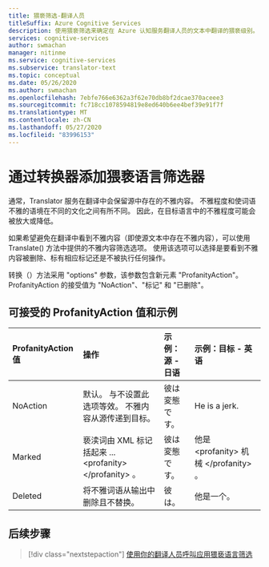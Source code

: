 ```yaml
---
title: 猥亵筛选-翻译人员
titleSuffix: Azure Cognitive Services
description: 使用猥亵筛选来确定在 Azure 认知服务翻译人员的文本中翻译的猥亵级别。
services: cognitive-services
author: swmachan
manager: nitinme
ms.service: cognitive-services
ms.subservice: translator-text
ms.topic: conceptual
ms.date: 05/26/2020
ms.author: swmachan
ms.openlocfilehash: 7ebfe766e6362a3f62e70db8bf2dcae370aceee3
ms.sourcegitcommit: fc718cc1078594819e8ed640b6ee4bef39e91f7f
ms.translationtype: MT
ms.contentlocale: zh-CN
ms.lasthandoff: 05/27/2020
ms.locfileid: "83996153"
---
```

# <a name="add-profanity-filtering-with-the-translator"></a>通过转换器添加猥亵语言筛选器

通常，Translator 服务在翻译中会保留源中存在的不雅内容。 不雅程度和使词语不雅的语境在不同的文化之间有所不同。 因此，在目标语言中的不雅程度可能会被放大或降低。

如果希望避免在翻译中看到不雅内容（即使源文本中存在不雅内容），可以使用 Translate() 方法中提供的不雅内容筛选选项。 使用该选项可以选择是要看到不雅内容被删除、标有相应标记还是不被执行任何操作。

转换（）方法采用 "options" 参数，该参数包含新元素 "ProfanityAction"。 ProfanityAction 的接受值为 "NoAction"、"标记" 和 "已删除"。

## <a name="accepted-values-of-profanityaction-and-examples"></a>可接受的 ProfanityAction 值和示例
|ProfanityAction 值 | 操作 | 示例：源 - 日语 | 示例：目标 - 英语|
| :---|:---|:---|:---|
| NoAction | 默认。 与不设置此选项等效。 不雅内容从源传递到目标。 | 彼は変態です。 | He is a jerk. |
| Marked | 亵渎词由 XML 标记括起来 ... \<profanity> \</profanity> 。 | 彼は変態です。 | 他是 \<profanity> 机械 \</profanity> 。 |
| Deleted | 将不雅词语从输出中删除且不替换。 | 彼は。 | 他是一个。 |

## <a name="next-steps"></a>后续步骤
> [!div class="nextstepaction"]
> [使用你的翻译人员呼叫应用猥亵语言筛选](reference/v3-0-translate.md)
